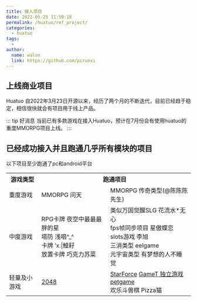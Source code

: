 ```yaml
---
title: 接入项目
date: 2022-05-25 11:50:18
permalink: /huatuo/ref_project/
categories:
  - huatuo
tags:
  - 
author: 
  name: walon
  link: https://github.com/pirunxi
---
```


## 上线商业项目

Huatuo 自2022年3月23日开源以来，经历了两个月的不断迭代，目前已经趋于稳定，相信很快就会有项目用于线上产品。

::: tip 好消息
当前已有多款游戏在接入Huatuo，预计在7月份会有使用huatuo的重度MMORPG项目上线。
:::

## 已经成功接入并且跑通几乎所有模块的项目

以下项目至少跑通了pc和android平台

<table>
    <tr> 
    	<th>游戏类型</th>
      <th colspan="2">跑通项目</th>
   </tr>
   <tr> 
   
   <td>重度游戏</td>
    	<td>MMORPG 问天</td>
        <td>MMORPG 传奇类型(@陈陈陈先生)</td>
   </tr>
   <tr>
   <td>中度游戏</td>
		<td>RPG卡牌      夜空中最最最胖的星</br>塔防  浅唱^_^</br>卡牌      ′х.|鰉耔</br>放置卡牌     巧克力苏菜</td>
   		<td>类似万国觉醒SLG 花流水*无心</br>fps帧同步项目   星傲蝶恋</br>slots游戏 李旭</br>
        三消类型 eelgame</br>
        元宇宙类型 有梦想的人不睡觉
        </td>
   </tr>
   <tr>
   <td>轻量及小游戏</td>
   		<td> <a href="https://github.com/dgkanatsios/2048" target="_blank"> 2048</a> </td>
   		<td> <a href="https://github.com/EllanJiang/StarForce" target="_blank"> StarForce</a>
        <a href="https://www.bilibili.com/video/BV1wF411j7bT?p=1&share_medium=android&share_plat=android&share_session_id=ab69f9a9-4aea-4232-a13c-ac24da4baeab&share_source=QQ&share_tag=s_i&timestamp=1653838595&unique_k=0BH3TfR" target="_blank">GameT 独立游戏 petgame</a></br>欢乐斗兽棋 Pizza猫</td>
        
   </tr>
</table>